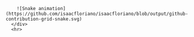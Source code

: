
<div>


        ![Snake animation](https://github.com/isaacfloriano/isaacfloriano/blob/output/github-contribution-grid-snake.svg)
      </div>
      <hr>
